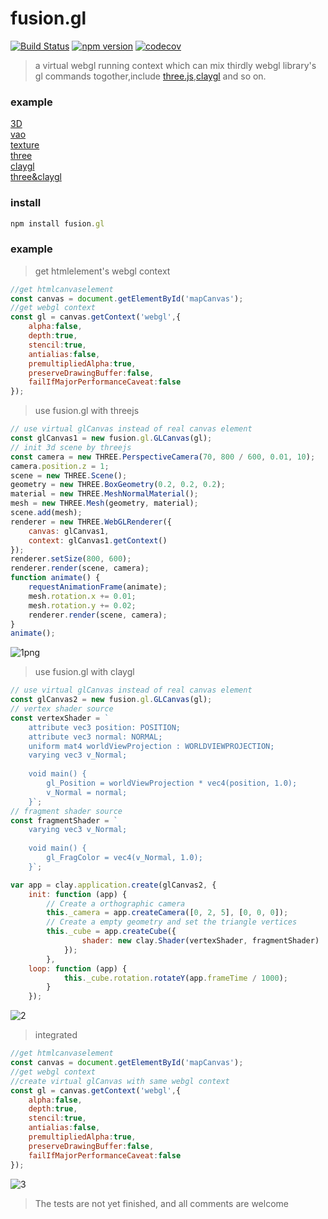 # fusion.gl
[![Build Status](https://travis-ci.com/axmand/fusion.gl.svg?token=N2z4DqiFgBjde7FHSBe3&branch=master)](https://travis-ci.com/axmand/fusion.gl)
[![npm version](https://badge.fury.io/js/fusion.gl.svg)](https://badge.fury.io/js/fusion.gl)
[![codecov](https://codecov.io/gh/axmand/fusion.gl/branch/master/graph/badge.svg)](https://codecov.io/gh/axmand/fusion.gl)
>a virtual webgl running context which can mix thirdly webgl library's gl commands togother,include [three.js](https://github.com/mrdoob/three.js),[claygl](https://github.com/pissang/claygl) and so on.
### example ###
[3D](http://139.129.7.130/fusion.gl/example/fusion.gl.3d.html)  
[vao](http://139.129.7.130/fusion.gl/example/fusion.gl.vao.html)  
[texture](http://139.129.7.130/fusion.gl/example/fusion.gl.texture.html)  
[three](http://139.129.7.130/fusion.gl/example/fusion.gl.three.html)  
[claygl](http://139.129.7.130/fusion.gl/example/fusion.gl.clay.html)  
[three&claygl](http://139.129.7.130/fusion.gl/example/fusion.gl.three.claygl.html)
### install ###
```javascript
npm install fusion.gl 
```
### example ###
> get htmlelement's webgl context
```javascript
//get htmlcanvaselement
const canvas = document.getElementById('mapCanvas');
//get webgl context
const gl = canvas.getContext('webgl',{
    alpha:false,
    depth:true,
    stencil:true,
    antialias:false,
    premultipliedAlpha:true,
    preserveDrawingBuffer:false,
    failIfMajorPerformanceCaveat:false
});
```
> use fusion.gl with threejs
```javascript
// use virtual glCanvas instead of real canvas element
const glCanvas1 = new fusion.gl.GLCanvas(gl);
// init 3d scene by threejs
const camera = new THREE.PerspectiveCamera(70, 800 / 600, 0.01, 10);
camera.position.z = 1;
scene = new THREE.Scene();
geometry = new THREE.BoxGeometry(0.2, 0.2, 0.2);
material = new THREE.MeshNormalMaterial();
mesh = new THREE.Mesh(geometry, material);
scene.add(mesh);
renderer = new THREE.WebGLRenderer({
    canvas: glCanvas1,
    context: glCanvas1.getContext()
});
renderer.setSize(800, 600);
renderer.render(scene, camera);
function animate() {
    requestAnimationFrame(animate);
    mesh.rotation.x += 0.01;
    mesh.rotation.y += 0.02;
    renderer.render(scene, camera);
}
animate();
```
![1png](https://user-images.githubusercontent.com/5127112/39559112-6da252c6-4ec6-11e8-9c01-61c7a34d4f17.png)
> use fusion.gl with claygl
```javascript
// use virtual glCanvas instead of real canvas element
const glCanvas2 = new fusion.gl.GLCanvas(gl);
// vertex shader source
const vertexShader = `
    attribute vec3 position: POSITION;
    attribute vec3 normal: NORMAL;
    uniform mat4 worldViewProjection : WORLDVIEWPROJECTION;
    varying vec3 v_Normal;
    
    void main() {
        gl_Position = worldViewProjection * vec4(position, 1.0);
        v_Normal = normal;
    }`;
// fragment shader source
const fragmentShader = `
    varying vec3 v_Normal;
    
    void main() {
        gl_FragColor = vec4(v_Normal, 1.0);
    }`;

var app = clay.application.create(glCanvas2, {
    init: function (app) {
        // Create a orthographic camera
        this._camera = app.createCamera([0, 2, 5], [0, 0, 0]);
        // Create a empty geometry and set the triangle vertices
        this._cube = app.createCube({
                shader: new clay.Shader(vertexShader, fragmentShader)
            });
        },
    loop: function (app) {
            this._cube.rotation.rotateY(app.frameTime / 1000);
        }
    });
```
![2](https://user-images.githubusercontent.com/5127112/39559113-6dd81604-4ec6-11e8-9ae2-8cf514e3a06e.png)
>integrated 
```javascript
//get htmlcanvaselement 
const canvas = document.getElementById('mapCanvas');
//get webgl context
//create virtual glCanvas with same webgl context
const gl = canvas.getContext('webgl',{
    alpha:false,
    depth:true,
    stencil:true,
    antialias:false,
    premultipliedAlpha:true,
    preserveDrawingBuffer:false,
    failIfMajorPerformanceCaveat:false
});
```
![3](https://user-images.githubusercontent.com/5127112/39559114-6e0f5bdc-4ec6-11e8-81ef-6d636a8c945c.png)

> The tests are not yet finished, and all comments are welcome
